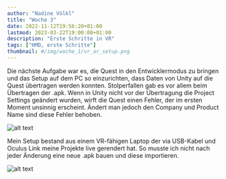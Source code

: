 ```yaml
---
author: "Nadine Völkl"
title: "Woche 3"
date: 2022-11-12T19:56:20+01:00
lastmod: 2023-03-22T19:00:00+01:00
description: "Erste Schritte in VR"
tags: ["HMD, erste Schritte"]
thumbnail: #/img/woche_1/vr_ar_setup.png
---
```


Die nächste Aufgabe war es, die Quest in den Entwicklermodus zu bringen und das Setup auf dem PC so einzurichten, dass Daten von Unity auf die Quest übertragen werden konnten. 
Stolperfallen gab es vor allem beim Übertragen der .apk. Wenn in Unity nicht vor der Übertragung die Project Settings geändert wurden, wirft die Quest einen Fehler, der im ersten Moment unsinnig erscheint. Ändert man jedoch den Company und Product Name sind diese Fehler behoben. 

![alt text](/img/woche_3/Project_Settings.png "Bild der Project Settings in Unity")

Mein Setup bestand aus einem VR-fähigen Laptop der via USB-Kabel und Oculus Link meine Projekte live gerendert hat. So musste ich nicht nach jeder Änderung eine neue .apk bauen und diese importieren.

![alt text](/img/woche_3/setup.png "Ein Laptop auf einem Tisch, an die Quest 2 und einen weiteren Bildschirm angeschlossen. Ein Sitzball vor dem Tisch.")
